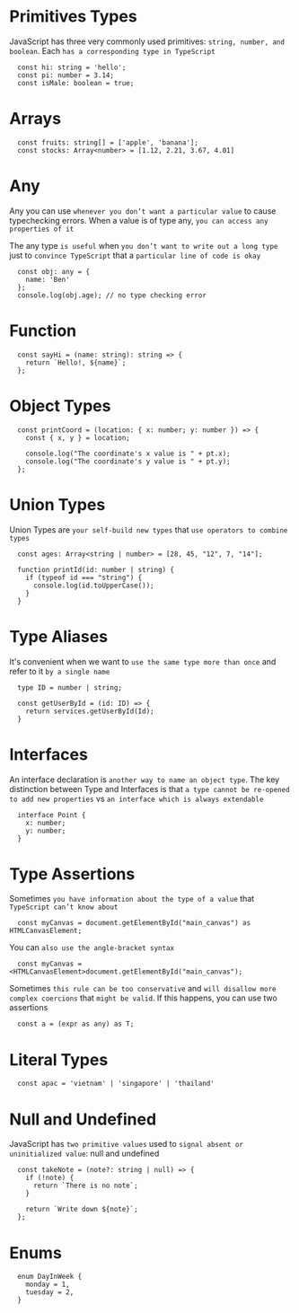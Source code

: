 # Primitives Types

JavaScript has three very commonly used primitives: `string, number, and boolean`. Each `has a corresponding type in TypeScript`

```
  const hi: string = 'hello';
  const pi: number = 3.14;
  const isMale: boolean = true;
```

# Arrays

```
  const fruits: string[] = ['apple', 'banana'];
  const stocks: Array<number> = [1.12, 2.21, 3.67, 4.01]
```

# Any

Any you can use `whenever you don’t want a particular value` to cause typechecking errors. When a value is of type any, `you can access any properties of it`

The any type `is useful` when `you don’t want to write out a long type` just to `convince TypeScript` that a `particular line of code is okay`

```
  const obj: any = {
    name: 'Ben'
  };
  console.log(obj.age); // no type checking error
```

# Function

```
  const sayHi = (name: string): string => {
    return `Hello!, ${name}`;
  };
```

# Object Types

```
  const printCoord = (location: { x: number; y: number }) => {
    const { x, y } = location;

    console.log("The coordinate's x value is " + pt.x);
    console.log("The coordinate's y value is " + pt.y);
  };
```

# Union Types

Union Types are `your self-build new types` that `use operators to combine types`

```
  const ages: Array<string | number> = [28, 45, "12", 7, "14"];

  function printId(id: number | string) {
    if (typeof id === "string") {
      console.log(id.toUpperCase());
    }
  }
```

# Type Aliases

It's convenient when we want to `use the same type more than once` and refer to it `by a single name`

```
  type ID = number | string;

  const getUserById = (id: ID) => {
    return services.getUserById(Id);
  }
```

# Interfaces

An interface declaration is `another way to name an object type`. The key distinction between Type and Interfaces is that `a type cannot be re-opened to add new properties` vs `an interface which is always extendable`

```
  interface Point {
    x: number;
    y: number;
  }
```

# Type Assertions

Sometimes `you have information about the type of a value` that `TypeScript can’t know about`

```
  const myCanvas = document.getElementById("main_canvas") as HTMLCanvasElement;
```

You can `also use the angle-bracket syntax`

```
  const myCanvas = <HTMLCanvasElement>document.getElementById("main_canvas");
```

Sometimes `this rule can be too conservative` and `will disallow more complex coercions` that `might be valid`. If this happens, you can use two assertions

```
  const a = (expr as any) as T;
```

# Literal Types

```
  const apac = 'vietnam' | 'singapore' | 'thailand'
```

# Null and Undefined

JavaScript has `two primitive values` used to `signal absent or uninitialized value`: null and undefined

```
  const takeNote = (note?: string | null) => {
    if (!note) {
      return `There is no note`;
    }

    return `Write down ${note}`;
  };
```

# Enums

```
  enum DayInWeek {
    monday = 1,
    tuesday = 2,
  }
```
